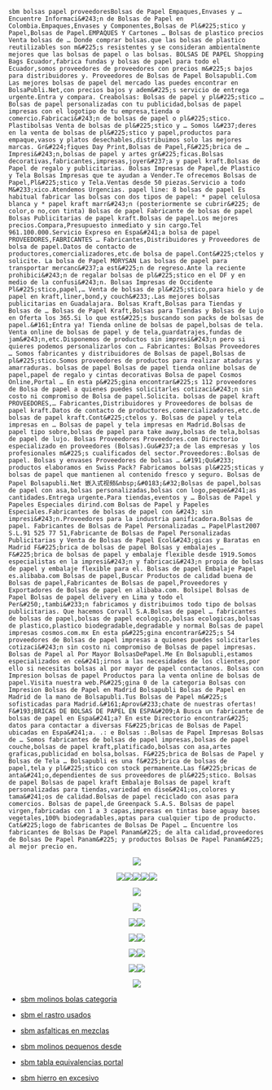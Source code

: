 
```
sbm bolsas papel proveedoresBolsas de Papel Empaques,Envases y … Encuentre Informaci&#243;n de Bolsas de Papel en Colombia.Empaques,Envases y Componentes,Bolsas de Pl&#225;stico y Papel,Bolsas de Papel.EMPAQUES Y Cartones … Bolsas de plastico precios Venta bolsas de … Donde comprar bolsas.que las bolsas de plastico reutilizables son m&#225;s resistentes y se consideran ambientalmente mejores que las bolsas de papel o las bolsas. BOLSAS DE PAPEL Shopping Bags Ecuador,fabrica fundas y bolsas de papel para todo el Ecuador,somos proveedores de proveedores con precios m&#225;s bajos para distribuidores y. Proveedores de Bolsas de Papel Bolsapubli.Com Las mejores bolsas de papel del mercado las puedes encontrar en BolsaPubli.Net,con precios bajos y adem&#225;s servicio de entrega urgente.Entra y compara. Creabolsas: Bolsas de papel y pl&#225;stico … Bolsas de papel personalizadas con tu publicidad,bolsas de papel impresas con el logotipo de tu empresa,tienda o comercio.Fabricaci&#243;n de bolsas de papel o pl&#225;stico. Plastibolsas Venta de bolsas de pl&#225;stico y … Somos l&#237;deres en la venta de bolsas de pl&#225;stico y papel,productos para empaque,vasos y platos desechables,distribuimos solo las mejores marcas. Gr&#224;fiques Day Print,Bolsas de Papel,F&#225;brica de … Impresi&#243;n,bolsas de papel y artes gr&#225;ficas.Bolsas decorativas,fabricantes,impresas,joyer&#237;a y papel kraft.Bolsas de Papel de regalo y publicitarias. Bolsas Impresas de Papel,de Plastico y Tela Bolsas Impresas que te ayudan a Vender.Te ofrecemos Bolsas de Papel,Pl&#225;stico y Tela.Ventas desde 50 piezas.Servicio a todo M&#233;xico.Atendemos Urgencias. papel line: 8 bolsas de papel Es habitual fabricar las bolsas con dos tipos de papel: * papel celulosa blanca y * papel kraft marr&#243;n (posteriormente se cubrir&#225; de color,o no,con tinta) Bolsas de papel Fabricante de bolsas de papel Bolsas Publicitarias de papel kraft.Bolsas de papel.Los mejores precios.Compara,Presupuesto inmediato y sin cargo.Tel 961.100.000.Servicio Expreso en Espa&#241;a bolsa de papel PROVEEDORES,FABRICANTES … Fabricantes,Distribuidores y Proveedores de bolsa de papel.Datos de contacto de productores,comercializadores,etc.de bolsa de papel.Cont&#225;ctelos y solicite. La bolsa de Papel MORYSAN Las bolsas de papel para transportar mercanc&#237;a est&#225;n de regreso.Ante la reciente prohibici&#243;n de regalar bolsas de pl&#225;stico en el DF y en medio de la confusi&#243;n. Bolsas Impresas de Occidente Pl&#225;stico,papel,… Venta de bolsas de pl&#225;stico,para hielo y de papel en kraft,liner,bond,y couch&#233;.Las mejores bolsas publicitarias en Guadalajara. Bolsas Kraft,Bolsas para Tiendas y Bolsas de … Bolsas de Papel Kraft,Bolsas para Tiendas y Bolsas de Lujo en Oferta los 365.Si lo que est&#225;s buscando son packs de bolsas de papel.&#161;Entra ya! Tienda online de bolsas de papel,bolsas de tela. Venta online de bolsas de papel y de tela,guardatrajes,fundas de jam&#243;n,etc.Disponemos de productos sin impresi&#243;n pero si quieres podemos personalizarlos con … Fabricantes: Bolsas Proveedores … Somos fabricantes y distribuidores de Bolsas de papel,Bolsas de pl&#225;stico.Somos proveedores de productos para realizar ataduras y amarraduras. bolsas de papel Bolsas de papel tienda online bolsas de papel,papel de regalo y cintas decorativas Bolsa de papel Cosmos Online,Portal … En esta p&#225;gina encontrar&#225;s 112 proveedores de Bolsa de papel a quienes puedes solicitarles cotizaci&#243;n sin costo ni compromiso de Bolsa de papel.Solicita. bolsas de papel kraft PROVEEDORES,… Fabricantes,Distribuidores y Proveedores de bolsas de papel kraft.Datos de contacto de productores,comercializadores,etc.de bolsas de papel kraft.Cont&#225;ctelos y. Bolsas de papel y tela impresas en … Bolsas de papel y tela impresas en Madrid.Bolsas de papel tipo sobre,bolsas de papel para take away,bolsas de tela,bolsas de papel de lujo. Bolsas Proveedores Proveedores.com Directorio especializado en proveedores (Bolsas).Gu&#237;a de las empresas y los profesionales m&#225;s cualificados del sector.Proveedores:.Bolsas de papel. Bolsas y envases Proveedores de bolsas … &#191;Qu&#233; productos elaboramos en Swiss Pack? Fabricamos bolsas pl&#225;sticas y bolsas de papel que mantienen al contenido fresco y seguro. Bolsas de Papel Bolsapubli.Net 嵌入式视频&nbsp;&#0183;&#32;Bolsas de papel,bolsas de papel con asa,bolsas personalizadas,bolsas con logo,peque&#241;as cantidades.Entrega urgente.Para tiendas,eventos y … Bolsas de Papel y Papeles Especiales dirind.com Bolsas de Papel y Papeles Especiales.Fabricantes de bolsas de papel con &#243; sin impresi&#243;n.Proveedores para la industria panificadora.Bolsas de papel. Fabricantes de Bolsas de Papel Personalizadas … PapelPlast2007 S.L.91 525 77 51,Fabricante de Bolsas de Papel Personalizadas Publicitarias y Venta de Bolsas de Papel Ecol&#243;gicas y Baratas en Madrid F&#225;brica de bolsas de papel Bolsas y embalajes … F&#225;brica de bolsas de papel y embalaje flexible desde 1919.Somos especialistas en la impresi&#243;n y fabricaci&#243;n propia de bolsas de papel y embalaje flexible para el. Bolsas de papel Embalaje Papel es.alibaba.com Bolsas de papel,Buscar Productos de calidad buena de Bolsas de papel,Fabricantes de Bolsas de papel,Proveedores y Exportadores de Bolsas de papel en alibaba.com. Bolsipel Bolsas de Papel Bolsas de papel delivery en Lima y todo el Per&#250;,tambi&#233;n fabricamos y distribuimos todo tipo de bolsas publicitarias. Que hacemos Corvall S.A.Bolsas de papel … fabricantes de bolsas de papel,bolsas de papel ecologico,bolsas ecologicas,bolsas de plastico,plastico biodegradable,degradable y normal Bolsas de papel impresas cosmos.com.mx En esta p&#225;gina encontrar&#225;s 54 proveedores de Bolsas de papel impresas a quienes puedes solicitarles cotizaci&#243;n sin costo ni compromiso de Bolsas de papel impresas. Bolsas de Papel al Por Mayor BolsasDePapel.Me En Bolsapubli,estamos especializados en ce&#241;irnos a las necesidades de los clientes,por ello si necesitas bolsas al por mayor de papel contactanos. Bolsas con Impresion bolsas de papel Productos para la venta online de bolsas de papel.Visita nuestra web.P&#225;gina 0 de la categoria Bolsas con Impresion Bolsas de Papel en Madrid Bolsapubli Bolsas de Papel en Madrid de la mano de Bolsapubli.Tus Bolsas de Papel m&#225;s sofisticadas para Madrid.&#161;Aprov&#233;chate de nuestras ofertas! F&#193;BRICAS DE BOLSAS DE PAPEL EN ESPA&#209;A Busca un fabricante de bolsas de papel en Espa&#241;a? En este Directorio encontrar&#225; datos para contactar a diversas F&#225;bricas de Bolsas de Papel ubicadas en Espa&#241;a. .: e Bolsas :.Bolsas de Papel Impresas Bolsas de … Somos fabricantes de bolsas de papel impresas,bolsas de papel couche,bolsas de papel kraft,platificado,bolsas con asa,artes graficas,publicidad en bolsa,bolsas. F&#225;brica de Bolsas de Papel y Bolsas de Tela … Bolsapubli es una f&#225;brica de bolsas de papel,tela y pl&#225;stico con stock permanente.Las f&#225;bricas de anta&#241;o,dependientes de sus proveedores de pl&#225;stico. Bolsas de papel Bolsas de papel kraft Embalaje Bolsas de papel kraft personalizadas para tiendas,variedad en dise&#241;os,colores y tama&#241;os de calidad.Bolsas de papel reciclado con asas para comercios. Bolsas de papel,de Greenpack S.A.S. Bolsas de papel virgen,fabricadas con 1 a 3 capas,impresas en tintas base aguay bases vegetales,100% biodegradables,aptas para cualquier tipo de producto. Cat&#225;logo de fabricantes de Bolsas De Papel … Encuentre los fabricantes de Bolsas De Papel Panam&#225; de alta calidad,proveedores de Bolsas De Papel Panam&#225; y productos Bolsas De Papel Panam&#225; al mejor precio en. 
```

<div align="center">

<a href="https://es-crusher.shibang-china.com/github&k=sbm+bolsas+papel+proveedores"><img src="https://static.shibang-china.com/es/crusher/logo.jpg"></a>

<a href="https://es-crusher.shibang-china.com/github&k=sbm+bolsas+papel+proveedores"><img src="https://static.shibang-china.com/es/crusher/index.jpg"></a><a href="https://es-crusher.shibang-china.com/material.htmlgithub&k=sbm+bolsas+papel+proveedores"><img src="https://static.shibang-china.com/es/crusher/material.jpg"></a><a href="https://es-crusher.shibang-china.com/application.htmlgithub&k=sbm+bolsas+papel+proveedores"><img src="https://static.shibang-china.com/es/crusher/application.jpg"></a><a href="https://es-crusher.shibang-china.com/aboutus.htmlgithub&k=sbm+bolsas+papel+proveedores"><img src="https://static.shibang-china.com/es/crusher/aboutus.jpg"></a><a href="https://es-crusher.shibang-china.com/contact.htmlgithub&k=sbm+bolsas+papel+proveedores"><img src="https://static.shibang-china.com/es/crusher/contact.jpg"></a>

<a href="https://es-crusher.shibang-china.com/github&k=sbm+bolsas+papel+proveedores"><img src="https://static.shibang-china.com/es/crusher/banner.jpg"></a>

<a href="https://swt.shibang-china.com/github&k=sbm+bolsas+papel+proveedores"><img src="https://static.shibang-china.com/es/crusher/text.jpg"></a>

<a href="https://swt.shibang-china.com/github&k=sbm+bolsas+papel+proveedores"><img src="https://static.shibang-china.com/es/crusher/chat.jpg"></a><a href="https://es-crusher.shibang-china.com/contact.htmlgithub&k=sbm+bolsas+papel+proveedores"><img src="https://static.shibang-china.com/es/crusher/message.jpg"></a>

<a href="https://es-crusher.shibang-china.com/products/pe.htmlgithub&k=sbm+bolsas+papel+proveedores"><img src="https://static.shibang-china.com/es/crusher/pe.jpg"></a><a href="https://es-crusher.shibang-china.com/products/pf.htmlgithub&k=sbm+bolsas+papel+proveedores"><img src="https://static.shibang-china.com/es/crusher/pf.jpg"></a>

<a href="https://es-crusher.shibang-china.com/products/hpt.htmlgithub&k=sbm+bolsas+papel+proveedores"><img src="https://static.shibang-china.com/es/crusher/hpt.jpg"></a><a href="https://es-crusher.shibang-china.com/products/vsi.htmlgithub&k=sbm+bolsas+papel+proveedores"><img src="https://static.shibang-china.com/es/crusher/vsi.jpg"></a>

<a href="https://es-crusher.shibang-china.com/products/klv.htmlgithub&k=sbm+bolsas+papel+proveedores"><img src="https://static.shibang-china.com/es/crusher/klv.jpg"></a><a href="https://es-crusher.shibang-china.com/products/portable.htmlgithub&k=sbm+bolsas+papel+proveedores"><img src="https://static.shibang-china.com/es/crusher/portable.jpg"></a>

<a href="https://swt.shibang-china.com/github&k=sbm+bolsas+papel+proveedores"><img src="https://static.shibang-china.com/es/crusher/case.jpg"></a>

</div>


* [sbm molinos bolas categoria](sbm%20molinos%20bolas%20categoria.md)

* [sbm el rastro usados](sbm%20el%20rastro%20usados.md)

* [sbm asfalticas en mezclas](sbm%20asfalticas%20en%20mezclas.md)

* [sbm molinos pequenos desde](sbm%20molinos%20pequenos%20desde.md)

* [sbm tabla equivalencias portal](sbm%20tabla%20equivalencias%20portal.md)

* [sbm hierro en excesivo](sbm%20hierro%20en%20excesivo.md)